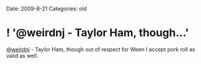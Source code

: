 Date: 2009-8-21
Categories: old

# ! '@weirdnj  - Taylor Ham, though...'

@<a href="http://twitter.com/weirdnj" class="aktt_username">weirdnj</a>  - Taylor Ham, though out of respect for Ween I accept pork roll as valid as well.
